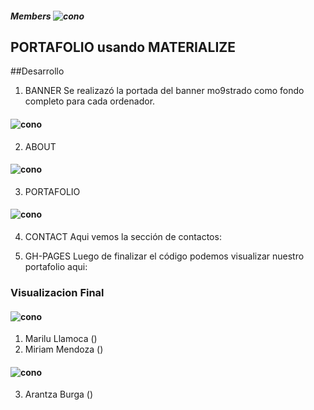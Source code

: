 ##### Members ![cono](assets/img/favicon/portafolio.jpg)
## PORTAFOLIO usando MATERIALIZE
##Desarrollo
1. BANNER
Se realizazó la portada del banner mo9strado como fondo completo para cada ordenador.
#### ![cono](assets/img/banner.png)
2. ABOUT
#### ![cono](assets/img/about.png)
3. PORTAFOLIO
#### ![cono](assets/img/favicon/portfolio.png)
4. CONTACT
Aqui vemos la sección de contactos:

5. GH-PAGES
Luego de finalizar el código podemos visualizar nuestro portafolio aqui:
### Visualizacion Final
#### ![cono](assets/img/favicon/final.png)

1. Marilu Llamoca ()
2. Miriam Mendoza ()
#### ![cono](assets/img/favicon/banner.png)
3. Arantza Burga ()
